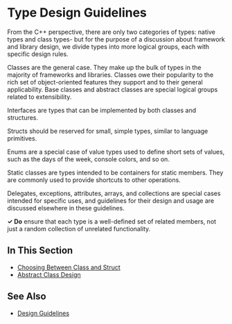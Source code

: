# Type Design Guidelines

From the C++ perspective, there are only two categories of types: native types and class types- but for the purpose of
a discussion about framework and library design, we divide types into more logical groups, each with specific
design rules.

Classes are the general case. They make up the bulk of types in the majority of frameworks and
libraries. Classes owe their popularity to the rich set of object-oriented features they support and to their
general applicability. Base classes and abstract classes are special logical groups related to extensibility.

Interfaces are types that can be implemented by both classes and structures. 

Structs should be reserved for small, simple types, similar to language primitives.

Enums are a special case of value types used to define short sets of values, such as the days of the week, console
colors, and so on.

Static classes are types intended to be containers for static members. They are commonly used to provide shortcuts
to other operations.

Delegates, exceptions, attributes, arrays, and collections are special cases intended for specific uses, and
guidelines for their design and usage are discussed elsewhere in these guidelines.

**✓ Do** ensure that each type is a well-defined set of related members, not just a random collection of
unrelated functionality.

## In This Section

* [Choosing Between Class and Struct](choosing_between_class_and_struct.md)
* [Abstract Class Design](abstract_class_design.md)

## See Also

* [Design Guidelines](design_guidelines.md)